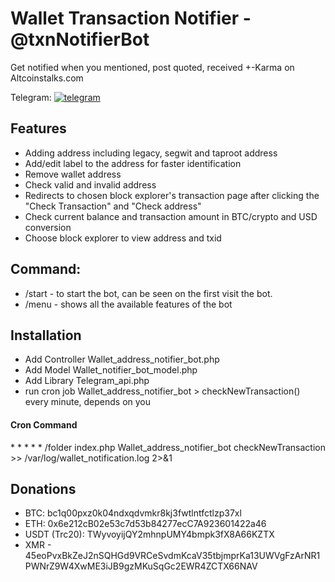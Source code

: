 
# Wallet Transaction Notifier - @txnNotifierBot
Get notified when you mentioned, post quoted, received +-Karma on Altcoinstalks.com 

Telegram: 
[![telegram](https://img.shields.io/badge/Telegram-@txnNotifierBot-blue)](https://t.me/txnNotifierBot)


## Features
- Adding address including legacy, segwit and taproot address
- Add/edit label to the address for faster identification
- Remove wallet address
- Check valid and invalid address
- Redirects to chosen block explorer's transaction page after clicking the "Check Transaction" and "Check address"
- Check current balance and transaction amount in BTC/crypto and USD conversion
- Choose block explorer to view address and txid


## Command:
- /start - to start the bot, can be seen on the first visit the bot.
- /menu - shows all the available features of the bot

## Installation
- Add Controller Wallet_address_notifier_bot.php
- Add Model Wallet_notifier_bot_model.php
- Add Library Telegram_api.php
- run cron job Wallet_address_notifier_bot > checkNewTransaction() every minute, depends on you

#### Cron Command
 \* * * * * /folder index.php Wallet_address_notifier_bot checkNewTransaction >> /var/log/wallet_notification.log 2>&1


## Donations
- BTC: bc1q00pxz0k04ndxqdvmkr8kj3fwtlntfctlzp37xl
- ETH: 0x6e212cB02e53c7d53b84277ecC7A923601422a46
- USDT (Trc20): TWyvoyijQY2mhnpUMY4bmpk3fX8A66KZTX
- XMR - 45eoPvxBkZeJ2nSQHGd9VRCeSvdmKcaV35tbjmprKa13UWVgFzArNR1PWNrZ9W4XwME3iJB9gzMKuSqGc2EWR4ZCTX66NAV 

